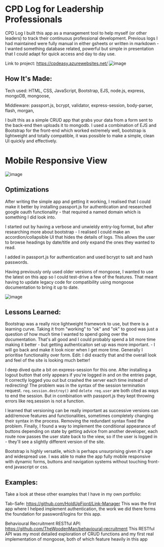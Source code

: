 # CPD Log for Leadership Professionals
 
CPD Log
I built this app as a management tool to help myself (or other leaders) to track their continuous professional development.  Previous logs I had maintained were fully manual in either gsheets or written in markdown - I wanted something database related, powerful but simple in presentation that I could adapt for quick access and day to day use.

Link to project: https://cpdeasy.azurewebsites.net/
![image](https://user-images.githubusercontent.com/85075266/192169575-f0fe9582-903d-445a-8743-ee48446679c7.png)


## How It's Made:
Tech used: HTML, CSS, JavaScript, Bootstrap, EJS, node.js, express, mongoDB, mongoose, 

Middleware: passport.js, bcrypt, validator, express-session, body-parser, flash, morgan, 

I built this as a simple CRUD app that grabs your data from a form sent to the back-end then uploads it to mongodb.  I used a combination of EJS and Bootstrap for the front-end which worked extremely well, bootstrap is lightweight and totally compatible, it was possible to make a simple, clean UI quickly and effectively.  

# Mobile Responsive View

![image](https://user-images.githubusercontent.com/85075266/191354434-1059de28-95c1-4913-ae68-f7df6fb84d3c.png)


## Optimizations


After writing the simple app and getting it working, I realised that I could make it better by installing passport.js for authentication and researched google oauth functionality - that required a named domain which is something I did look into. 

I started out by having a verbose and unwieldy entry-log format, but after researching more about bootstrap - I realised I could make an accordion/collapsible UI that hides the details of logs.  This allows the user to browse headings by date/title and only expand the ones they wanted to read.

I added in passport.js for authentication and used bcrypt to salt and hash passwords. 

Having previously only used older versions of mongoose, I wanted to use the latest on this app so I could test-drive a few of the features.  That meant having to update legacy code for compatibility using mongoose documentation to bring it up to date.

![image](https://user-images.githubusercontent.com/85075266/192169591-2371c257-b2ef-4c6a-b183-83033e68bc46.png)

## Lessons Learned:
Bootstrap was a really nice lightweight framework to use, but there is a learning curve.  Taking it from "working" to "ok" and "ok" to good was just a question of how much time I wanted to spend going over the documentation.  That's all good and I could probably spend a bit more time making it better - but getting authenticaiton set up was more important. - I will go back and make it look nicer when I get more time. Generally I prioritise functionality over form. Edit: I did exactly that and the overall look and feel of the site is looking much better!

I deep dived quite a bit on express-session for this one.  After installing a logout button that only appears if you're logged in and on the entries page, It correctly logged you out but crashed the server each time instead of redirecting! The problem was in the syntax of the session termination request.  `req.session.destroy()` and `delete req.user` are both cited as ways to end the session.  But in combination with passport.js they kept throwing errors like req.session is not a function. 

I learned that versioning can be really important as successive versions can add/remove features and functionalities, sometimes completely changing their syntax in the process. Removing the redundant syntax fixed the problem. Finally, I found a way to implement the conditional appearance of buttons depending on state by getting advice from another developer, each route now passes the user state back to the view, so if the user is logged in - they'll see a slightly different version of the site.

Bootstrap is highly versatile, which is perhaps unsurprising given it's age and widespread use. I was able to make the app fully mobile responsive with dynamic forms, buttons and navigation systems without touching front-end javascript or css.

## Examples:
Take a look at these other examples that I have in my own portfolio:

Tab-Safe: https://github.com/HoldUpFjord/Link-Manager
This was the first app where I helped implement authentication, the work we did there forms the foundation for password/logins for this app.

Behavioural Recruitment RESTful API: https://github.com/TheWoodenMan/behavioural-recruitment
This RESTful API was my most detailed exploration of CRUD functions and my first real implementation of mongoose, both of which feature heavily in this app
